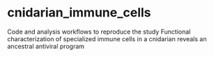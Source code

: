 # cnidarian_immune_cells
Code and analysis workflows to reproduce the study Functional characterization of specialized immune cells in a cnidarian reveals an ancestral antiviral program
